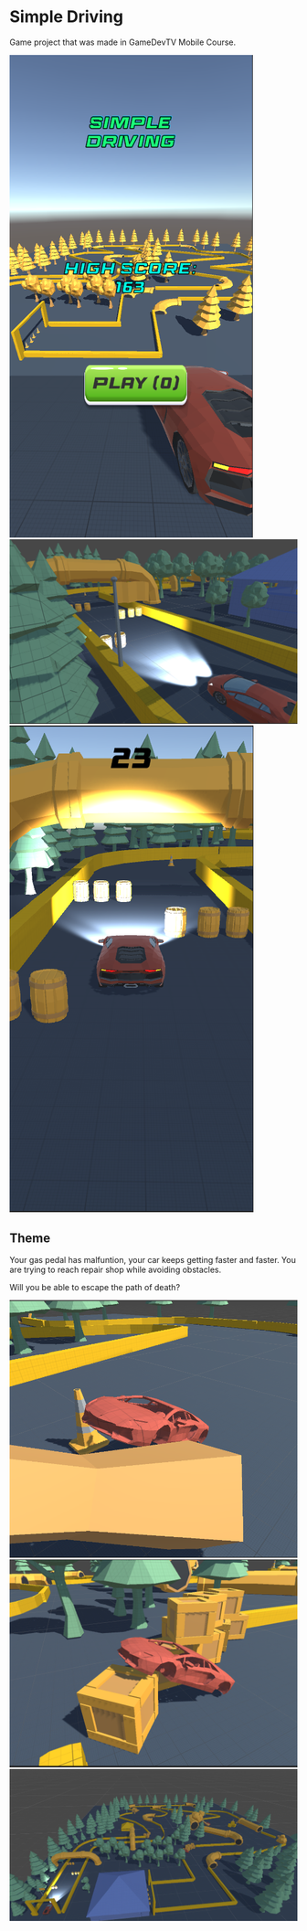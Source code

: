 # Simple Driving

Game project that was made in GameDevTV Mobile Course.

![ss_1](docs/img/ss_5.png)
![ss_1](docs/img/ss_4.png)
![ss_1](docs/img/ss_6.png)

## Theme

Your gas pedal has malfuntion, your car keeps getting faster and faster. You are trying to reach repair shop while avoiding obstacles.

Will you be able to escape the path of death?

![ss_1](docs/img/ss_1.png)
![ss_1](docs/img/ss_2.png)
![ss_1](docs/img/ss_3.png)
